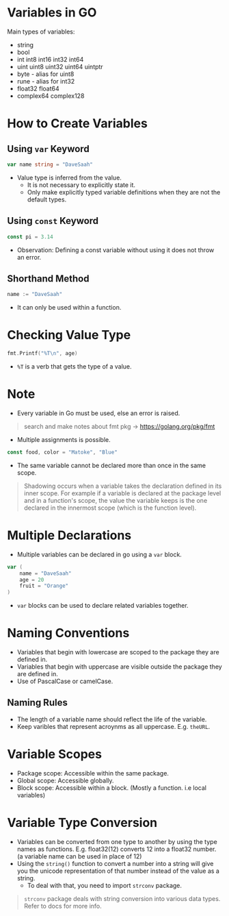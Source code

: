 # Variables in GO

Main types of variables:
- string
- bool 
- int int8 int16 int32 int64
- uint uint8 uint32 uint64 uintptr
- byte - alias for uint8
- rune - alias for int32
- float32 float64
- complex64 complex128


# How to Create Variables

## Using `var` Keyword

```go
var name string = "DaveSaah"
```

- Value type is inferred from the value.
    - It is not necessary to explicitly state it.
    - Only make explicitly typed variable definitions when they are not the default types.

## Using `const` Keyword

```go
const pi = 3.14
```

- Observation: Defining a const variable without using it does not throw an error.

## Shorthand Method

```go
name := "DaveSaah"
```

- It can only be used within a function.


# Checking Value Type

```go
fmt.Printf("%T\n", age)
```

- `%T` is a verb that gets the type of a value.


# Note

- Every variable in Go must be used, else an error is raised.

> search and make notes about fmt pkg -> https://golang.org/pkg/fmt

- Multiple assignments is possible.

```go
const food, color = "Matoke", "Blue"
```
- The same variable cannot be declared more than once in the same scope.

> Shadowing occurs when a variable takes the declaration defined in its inner scope. For example if a variable is declared at the package level and in a function's scope, the value the variable keeps is the one declared in the innermost scope (which is the function level).


# Multiple Declarations

- Multiple variables can be declared in go using a `var` block.

```go
var (
    name = "DaveSaah"
    age = 20
    fruit = "Orange"
)
```

- `var` blocks can be used to declare related variables together.


# Naming Conventions

- Variables that begin with lowercase are scoped to the package they are defined in.
- Variables that begin with uppercase are visible outside the package they are defined in.
- Use of PascalCase or camelCase.

## Naming Rules

- The length of a variable name should reflect the life of the variable.
- Keep varibles that represent acroynms as all uppercase. E.g. `theURL`.


# Variable Scopes

- Package scope: Accessible within the same package.
- Global scope: Accessible globally.
- Block scope: Accessible within a block. (Mostly a function. i.e local variables)


# Variable Type Conversion

- Variables can be converted from one type to another by using the type names as functions. E.g. float32(12) converts 12 into a float32 number. (a variable name can be used in place of 12)
- Using the `string()` function to convert a number into a string will give you the unicode representation of that number instead of the value as a string.
    - To deal with that, you need to import `strconv` package.

> `strconv` package deals with string conversion into various data types. Refer to docs for more info. 
